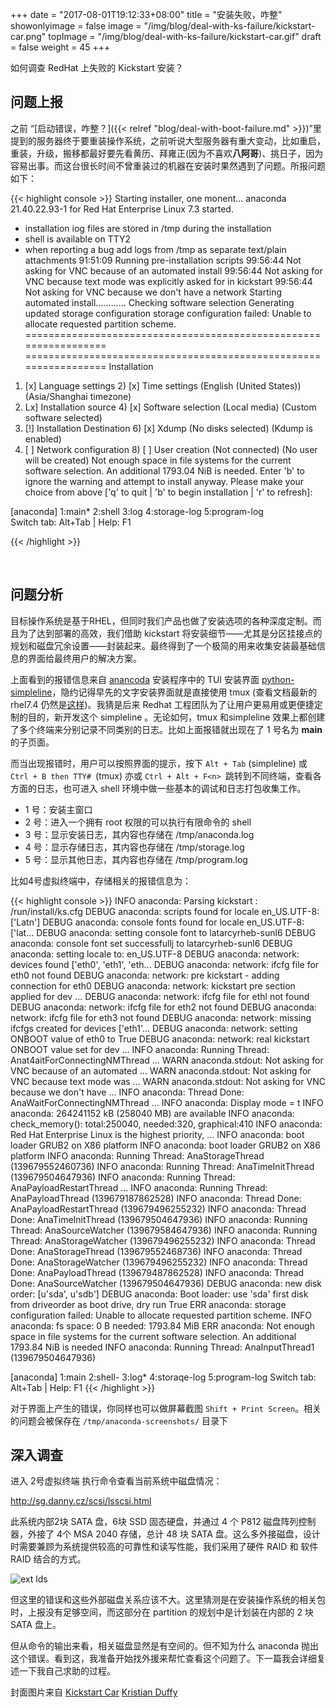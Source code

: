 +++
date = "2017-08-01T19:12:33+08:00"
title = "安装失败，咋整"
showonlyimage = false
image = "/img/blog/deal-with-ks-failure/kickstart-car.png"
topImage = "/img/blog/deal-with-ks-failure/kickstart-car.gif"
draft = false
weight = 45
+++

如何调查 RedHat 上失败的 Kickstart 安装？
<!--more-->

## 问题上报

之前 “[启动错误，咋整？]({{< relref "blog/deal-with-boot-failure.md" >}})”里提到的服务器终于要重装操作系统，之前听说大型服务器有重大变动，比如重启，重装，升级，搬移都最好要先看黄历、拜雍正(因为不喜欢**八阿哥**)、挑日子，因为容易出事。而这台很长时间不曾重装过的机器在安装时果然遇到了问题。所报问题如下：

{{< highlight console >}}
Starting installer, one monent...
anaconda 21.40.22.93-1 for Red Hat Enterprise Linux 7.3 started.
* installation iog files are stored in /tmp during the installation
* shell is available on TTY2
* when reporting a bug add logs from /tmp
      as separate text/plain attachments
91:51:09 Running pre-installation scripts
99:56:44 Not asking for VNC because of an automated install
99:56:44 Not asking for VNC because text mode was explicitly asked
             for in kickstart
99:56:44 Not asking for VNC because we don't have a network
Starting automated install............
Checking software selection
Generating updated storage configuration
storage configuration failed:
    Unable to allocate requested partition scheme.
=================================================================
=================================================================
Installation

1) [x] Language settings         2) [x] Time settings
       (English (United States))        (Asia/Shanghai timezone)
3) Lx] Installation source       4) [x] Software selection
       (Local media)                    (Custom software selected)
5) [!] Installation Destination  6) [x] Xdump
       (No disks selected)              (Kdump is enabled)
7) [ ] Network configuration     8) [ ] User creation
       (Not connected)                  (No user will be created)
Not enough space in file systems for the current software selection.
    An additional 1793.04 NiB is needed.
Enter 'b' to ignore the warning and attempt to install anyway.
Please make your choice from above
['q' to quit | 'b' to begin installation | 'r' to refresh]:


[anaconda] 1:main* 2:shell 3:log 4:storage-log 5:program-log   
                                   Switch tab: Alt+Tab | Help: F1

{{< /highlight >}}

<br />

## 问题分析

目标操作系统是基于RHEL，但同时我们产品也做了安装选项的各种深度定制。而且为了达到部署的高效，我们借助 kickstart 将安装细节——尤其是分区挂接点的规划和磁盘冗余设置——封装起来。最终得到了一个极简的用来收集安装最基础信息的界面给最终用户的解决方案。

上面看到的报错信息来自 [anancoda](https://github.com/rhinstaller/anaconda) 安装程序中的 TUI 安装界面 [python-simpleline](https://github.com/rhinstaller/python-simpleline)，隐约记得早先的文字安装界面就是直接使用 tmux (查看文档最新的 rhel7.4 仍然是[这样](https://access.redhat.com/documentation/en-US/Red_Hat_Enterprise_Linux/7/html/Installation_Guide/sect-consoles-logs-during-installation-x86.html))。我猜是后来 Redhat 工程团队为了让用户更易用或更便捷定制的目的，新开发这个 simpleline 。无论如何，tmux 和simpleline 效果上都创建了多个终端来分别记录不同类别的日志。比如上面报错就出现在了 1 号名为 **main** 的子页面。

而当出现报错时，用户可以按照界面的提示，按下 ```Alt + Tab``` (simpleline) 或 ```Ctrl + B then TTY# ```(tmux) 亦或 ```Ctrl + Alt + F<n> ```跳转到不同终端，查看各方面的日志，也可进入 shell 环境中做一些基本的调试和日志打包收集工作。

- 1 号：安装主窗口
- 2 号：进入一个拥有 root 权限的可以执行有限命令的 shell
- 3 号：显示安装日志，其内容也存储在 /tmp/anaconda.log
- 4 号：显示存储日志，其内容也存储在 /tmp/storage.log
- 5 号：显示其他日志，其内容也存储在 /tmp/program.log

比如4号虚拟终端中，存储相关的报错信息为：

{{< highlight console >}}
INFO anaconda: Parsing kickstart : /run/install/ks.cfg
DEBUG anaconda: scripts found for locale en_US.UTF-8: ['Latn']
DEBUG anaconda: console fonts found for locale en_US.UTF-8: ['lat...
DEBUG anaconda: setting console font to latarcyrheb-sunl6
DEBUG anaconda: console font set successfullj to latarcyrheb-sunl6
DEBUG anaconda: setting locale to: en_US.UTF-8
DEBUG anaconda: network: devices found ['eth0', 'eth1', 'eth...
DEBUG anaconda: network: ifcfg file for eth0 not found
DEBUG anaconda: network: pre kickstart - adding connection for eth0
DEBUG anaconda: network: kickstart pre section applied for dev ...
DEBUG anaconda: network: ifcfg file for ethl not found
DEBUG anaconda: network: ifcfg file for eth2 not found
DEBUG anaconda: network: ifcfg file for eth3 not found
DEBUG anaconda: network: missing ifcfgs created for devices ['eth1'...
DEBUG anaconda: network: setting ONBOOT value of eth0 to True
DEBUG anaconda: network: real kickstart ONBOOT value set for dev ...
INFO anaconda: Running Thread: Anat4aitForConnectingNMThread ...
WARN anaconda.stdout: Not asking for VNC because of an automated ...
WARN anaconda.stdout: Not asking for VNC because text mode was ...
WARN anaconda.stdout: Not asking for VNC because we don't have ...
INFO anaconda: Thread Done: AnaWaitForConnectingNMThread ...
INFO anaconda: Display mode = t
INFO anaconda: 264241152 kB (258040 MB) are available
INFO anaconda: check_memory(): total:250040, needed:320, graphical:410
INFO anaconda: Red Hat Enterprise Linux is the highest priority, ...
INFO anaconda: boot loader GRUB2 on X86 platform
INFO anaconda: boot loader GRUB2 on X86 platform
INFO anaconda: Running Thread: AnaStorageThread (139679552460736)
INFO anaconda: Running Thread: AnaTimeInitThread (139679504647936)
INFO anaconda: Running Thread: AnaPayloadRestartThread ...
INFO anaconda: Running Thread: AnaPayloadThread (139679187862528)
INFO anaconda: Thread Done: AnaPayloadRestartThread (139679496255232)
INFO anaconda: Thread Done: AnaTimeInitThread (139679504647936)
INFO anaconda: Running Thread: AnaSourceWatcher (139679584647936)
INFO anaconda: Running Thread: AnaStorageWatcher (139679496255232)
INFO anaconda: Thread Done: AnaStorageThread (139679552468736)
INFO anaconda: Thread Done: AnaStorageWatcher (139679496255232)
INFO anaconda: Thread Done: AnaPayloadThread (139679487862528)
INFO anaconda: Thread Done: AnaSourceWatcher (139679504647936)
DEBUG anaconda: new disk order: [u'sda', u'sdb']
DEBUG anaconda: Boot loader: use 'sda' first disk from driveorder
                    as boot drive, dry run True
ERR anaconda: storage configuration failed:
                  Unable to allocate requested partition scheme.
INFO anaconda: fs space: 0 B needed: 1793.84 MiB
ERR anaconda: Not enough space in file systems
    for the current software selection.
        An additional 1793.84 NiB is needed
INFO anaconda: Running Thread: AnaInputThread1 (139679504647936)



[anaconda] 1:main 2:shell- 3:log* 4:storaqe-log 5:program-log
                                     Switch tab: Alt+Tab | Help: F1
{{< /highlight >}}

对于界面上产生的错误，你同样也可以做屏幕截图 ```Shift + Print Screen```。相关的问题会被保存在 ```/tmp/anaconda-screenshots/``` 目录下


## 深入调查

进入 2号虚拟终端 执行命令查看当前系统中磁盘情况：

http://sg.danny.cz/scsi/lsscsi.html

此系统内部2块 SATA 盘，6块 SSD 固态硬盘，并通过 4 个 P812 磁盘阵列控制器，外接了 4个 MSA 2040 存储，总计 48 块 SATA 盘。这么多外接磁盘，设计时需要兼顾为系统提供较高的可靠性和读写性能，我们采用了硬件 RAID 和 软件 RAID 结合的方式。

<img alt="ext lds" src="/img/blog/deal-with-ks-failure/ext-lds.png" class="img-responsive">

但这里的错误和这些外部磁盘关系应该不大。这里猜测是在安装操作系统的相关包时，上报没有足够空间，而这部分在 partition 的规划中是计划装在内部的 2 块 SATA 盘上。

但从命令的输出来看，相关磁盘显然是有空间的。但不知为什么 anaconda 抛出这个错误。看到这，我准备开始找外援来帮忙查看这个问题了。下一篇我会详细复述一下我自己求助的过程。

封面图片来自 [Kickstart Car](https://dribbble.com/shots/2342802-Kickstart-Car) <a href="https://dribbble.com/KristianDuffy"><i class="fa fa-dribbble" aria-hidden="true"></i> Kristian Duffy</a>  
